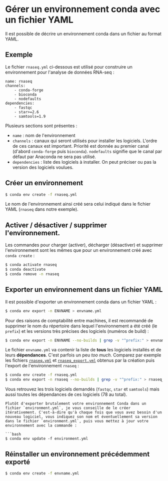 # Gérer un environnement conda avec un fichier YAML

Il est possible de décrire un environnement conda dans un fichier au format YAML.

## Exemple

Le fichier `rnaseq.yml` ci-dessous est utilisé pour construire un environnement pour l'analyse de données RNA-seq :

```
name: rnaseq
channels:
    - conda-forge
    - bioconda
    - nodefaults
dependencies:
    - fastqc
    - star>=2.6
    - samtools=1.9
```

Plusieurs sections sont présentes :

- `name` : nom de l'environnement
- `channels` : canaux qui seront utilisés pour installer les logiciels. L'ordre de ces canaux est important. Priorité est donnée au premier canal (d'abord `conda-forge` puis `bioconda`). `nodefaults` signifie que le canal par défaut par Anaconda ne sera pas utilisé.
- `dependencies` : liste des logiciels à installer. On peut préciser ou pas la version des logiciels voulues.


## Créer un environnement

```bash
$ conda env create -f rnaseq.yml
```

Le nom de l'environnement ainsi créé sera celui indiqué dans le fichier YAML (`rnaseq` dans notre exemple).

## Activer / désactiver / supprimer l'environnement.

Les commandes pour charger (activer), décharger (désactiver) et supprimer l'environnement sont les mêmes que pour un environnement créé avec `conda create` :

```bash
$ conda activate rnaseq
$ conda deactivate
$ conda remove -n rnaseq
```


## Exporter un environnement dans un fichier YAML

Il est possible d'exporter un environnement conda dans un fichier YAML :

```bash
$ conda env export -n ENVNAME > envname.yml
```

Pour des raisons de comptabilité entre machines, il est recommandé de supprimer le nom du répertoire dans lequel l'environnement a été créé (le `prefix`) et les versions très précises des logiciels (numéros de build) : 

```bash
$ conda env export -n ENVNAME --no-builds | grep -v "^prefix:" > envname.yml
```

Le fichier `envname.yml` va contenir la liste de **tous** les logiciels installés et de leurs **dépendances**. C'est parfois un peu *too much*.
Comparez par exemple les fichiers [`rnaseq.yml`](https://raw.githubusercontent.com/pierrepo/env-logiciels-bioinfo/main/cours/rnaseq.yml) et [`rnaseq_export.yml`](https://raw.githubusercontent.com/pierrepo/env-logiciels-bioinfo/main/cours/rnaseq_export.yml) obtenus par la création puis l'export de l'environnement `rnaseq` :


```bash
$ conda env create -f rnaseq.yml
$ conda env export -n rnaseq --no-builds | grep -v "^prefix:" > rnaseq_export.yml
```

Vous retrouvez les trois logiciels demandés (`fastqc`, `star` et `samtools`) mais aussi toutes les dépendances de ces logiciels (78 au total).

```{tip}
Plutôt d'exporter brutalement votre environnement Conda dans un fichier `environment.yml`, je vous conseille de le créer itérativement. C'est-à-dire qu'à chaque fois que vous avez besoin d'un nouveau logiciel, vous indiquez son nom et éventuellement sa version dans le fichier `environment.yml`, puis vous mettez à jour votre environnement avec la commande :

```bash
$ conda env update -f environment.yml
```


## Réinstaller un environnement précédemment exporté

```bash
$ conda env create -f envname.yml
```

